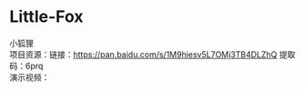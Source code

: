 # Little-Fox
小狐狸
<br />项目资源：链接：https://pan.baidu.com/s/1M9hiesv5L7OMj3TB4DLZhQ 
提取码：6prq
<br />演示视频：
